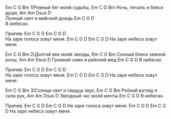  Em      C   G      Bm
1)Ровный бег моей судьбы, 
  Em      C      G      Bm
  Ночь, печаль и блеск души, 
  Am      Am      Dsus   D  
  Лунный свет и майский дождь 
  Em C G D   
  В небесах. 

Припев: 
Em C G D Em C G D  
На заре голоса зовут меня. 
Em C G D     Em    C G D 
На заре небеса зовут меня. 

  Em      C   G      Bm
2)Долгий век моей звезды, 
  Em      C   G      Bm
  Сонный блеск земной росы, 
  Am      Am      Dsus   D 
  Громкий смех и райский мед 
  Em C G D 
  В небесах. 

Припев: 
Em C G D Em C G D   
На заре голоса зовут меня. 
Em C G D     Em    C G D 
На заре небеса зовут меня. 

  Em      C   G      Bm
3)Солнца свет и сердца звук, 
  Em      C   G      Bm
  Робкий взгляд и сила рук, 
  Am      Am      Dsus  D 
  Звездный час моей мечты 
  Em C G D 
  В небесах. 

Припев: 
Em C G D Em C G D 
На заре голоса зовут меня. 
Em C G D     Em    C G D 
На заре небеса зовут меня.

